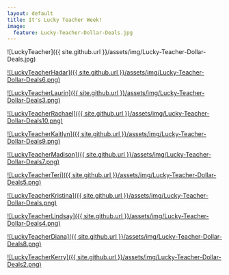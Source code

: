 ```yaml
---
layout: default
title: It's Lucky Teacher Week!
image:
  feature: Lucky-Teacher-Dollar-Deals.jpg
---
```

![LuckyTeacher]({{ site.github.url }}/assets/img/Lucky-Teacher-Dollar-Deals.jpg)

[![LuckyTeacherHadar]({{ site.github.url }}/assets/img/Lucky-Teacher-Dollar-Deals6.png)](https://www.teacherspayteachers.com/Product/Addition-and-Subtraction-Strategies-Math-Posters-Kindergarten-and-First-Grade-5216414?utm_source=Freebie%20Bundle&utm_campaign=Dollar%20Deal)

[![LuckyTeacherLaurin]({{ site.github.url }}/assets/img/Lucky-Teacher-Dollar-Deals3.png)](https://www.teacherspayteachers.com/Product/Directed-Drawing-Task-Cards-Fast-Finishers-Phonics-Activities-8325475?utm_source=PB%20Mar16%20Deal&utm_campaign=Directed%20Drawings)

[![LuckyTeacherRachael]({{ site.github.url }}/assets/img/Lucky-Teacher-Dollar-Deals10.png)](https://www.teacherspayteachers.com/Product/Alphabet-Task-Cards-Letter-Recognition-Letter-Formation-Centers-Activities-8566498?utm_source=IG%20and%20Email&utm_campaign=Lucky%20Teacher%20Deals)

[![LuckyTeacherKaitlyn]({{ site.github.url }}/assets/img/Lucky-Teacher-Dollar-Deals9.png)](https://www.teacherspayteachers.com/Product/Printable-Monthly-Calendars-for-Tracing-2022-2023-6027486?utm_source=LUCKY%20TEACHER%20EMAIL%20CAMPAIGN&utm_campaign=Traceable%20Calendars)

[![LuckyTeacherMadison]({{ site.github.url }}/assets/img/Lucky-Teacher-Dollar-Deals7.png)](https://www.teacherspayteachers.com/Product/Phonics-Find-It-Center-K-1-Phonics-Centers-Phonics-Center-8906117?utm_source=Email%20List%20&utm_campaign=Lucky%20Teacher%20Promo%20Dollar%20Deal)

[![LuckyTeacherTeri]({{ site.github.url }}/assets/img/Lucky-Teacher-Dollar-Deals5.png)](https://www.teacherspayteachers.com/Product/Letter-Sorts-Tricky-Pairs-Printables-2042717)

[![LuckyTeacherKristina]({{ site.github.url }}/assets/img/Lucky-Teacher-Dollar-Deals.png)](https://www.teacherspayteachers.com/Product/Rhyming-Worksheets-No-Prep-Phonics-Worksheets-Pack-4121795?utm_source=Flodesk&utm_campaign=Lucky%20Teachers%20Email%20%7C%20Dollar%20Deal-%20Rhyming%20Worksheets)

[![LuckyTeacherLindsay]({{ site.github.url }}/assets/img/Lucky-Teacher-Dollar-Deals4.png)](https://www.teacherspayteachers.com/Product/Making-Good-Choices-Social-Emotional-Learning-4729961?utm_source=sale&utm_campaign=lucky%20teacher)

[![LuckyTeacherDiana]({{ site.github.url }}/assets/img/Lucky-Teacher-Dollar-Deals8.png)](https://www.teacherspayteachers.com/Product/Calm-Down-Corner-Visuals-Coping-Tools-Social-Emotional-Learning-Feelings-4646717?utm_source=Lucky%20Teacher%20Email%20Campaign&utm_campaign=Lucky%20Teacher%20Email%20Campaign)

[![LuckyTeacherKerry]({{ site.github.url }}/assets/img/Lucky-Teacher-Dollar-Deals2.png)](https://www.teacherspayteachers.com/Product/CVC-Words-I-Have-Who-Has-Card-Game-7109879?utm_source=Dollar%20Deal&utm_campaign=Lucky%20Teacher%20Giveaway)